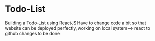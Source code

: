 # Todo-List
Building a Todo-List using ReactJS
Have to change code a bit so that website can be deployed perfectly, working on local system--> react to github changes to be done
